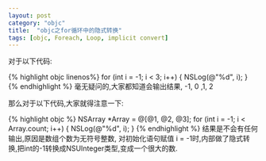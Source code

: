```yaml
---
layout: post
category: "objc"
title:  "objc之for循环中的隐式转换"
tags: [objc, Foreach, Loop, implicit convert]
---
```


对于以下代码:

{% highlight objc linenos%}
for (int i = -1; i < 3; i++) {
    NSLog(@"%d", i);
}
{% endhighlight %}
毫无疑问的,大家都知道会输出结果, -1, 0 ,1, 2

那么对于以下代码,大家就得注意一下:

{% highlight objc %}
NSArray *Array = @[@1, @2, @3];
for (int i = -1; i < Array.count; i++) {
    NSLog(@"%d", i);
}
{% endhighlight %}
结果是不会有任何输出,原因是数组个数为无符号整数, 对初始化语句赋值 i = -1时,内部做了隐式转换,把int的-1转换成NSUInteger类型,变成一个很大的数.